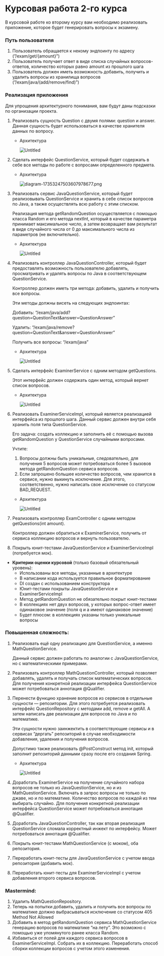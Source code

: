 # Курсовая работа 2-го курса

В курсовой работе ко второму курсу вам необходимо реализовать приложение, которое будет генерировать вопросы к экзамену.

### Путь пользователя

1. Пользователь обращается к некому эндпоинту по адресу (”/exam/get/{amount}”)
2. Пользователь получает ответ в виде списка случайных вопросов-ответов, количество которых равно amount из прошлого шага
3. Пользователь должен иметь возможность добавить, получить и удалить вопросы из хранилища вопросов (”/exam/java/(add/remove/find)”)

### Реализация приложения

Для упрощения архитектурного понимания, вам будут даны подсказки по организации проекта.

1. Реализовать сущность Question с двумя полями: question и answer. Данная сущность будет использоваться в качестве хранителя данных по вопросу.
    - Архитектура
   
        ![Untitled](https://downloader.disk.yandex.ru/preview/501602f712b8afcf4e03b8c526698dc54e3108b68694a651a8dfd2b557e9acd5/64a423e4/IDaLvcL_rPBrTMPqZ6c9VVPxudwH2uIMRCwd0E60IeyoLW1neVK_gquTtQf-ImdcWWw980Z0toipdL5_g65vug%3D%3D?uid=0&filename=Untitled.png&disposition=inline&hash=&limit=0&content_type=image%2Fpng&owner_uid=0&tknv=v2&size=2048x2048)
        
2. Сделать интерфейс QuestionService, который будет содержать в себе все методы по работе с вопросами определенного предмета.
    - Архитектура
        
        ![diagram-17353247503607978677.png](https://downloader.disk.yandex.ru/preview/d4adcf90ade4ad3b61e73377774794b640d174bd2eb88ce5e8f72a8e1cf357bb/64a424da/1oi8r3TEWm9OtEPcYeKZN1b7_7_2Fo8fH8bSeN238s53Ofy7q0k_7cBovdY__Mml9nca730aUMgxzo7fZ78T7A%3D%3D?uid=0&filename=diagram-17353247503607978677.png&disposition=inline&hash=&limit=0&content_type=image%2Fpng&owner_uid=0&tknv=v2&size=2048x2048)
        
3. Реализовать сервис JavaQuestionService, который будет реализовывать QuestionService и хранить в себе список вопросов по Java, а также осуществлять всю работу с этим списком.
    
    Реализация метода getRandomQuestion осуществляется с помощью класса Random и его метода nextInt, который в качестве параметра принимает максимальное число, а затем возвращает вам результат в виде случайного числа от 0 до максимального числа из параметров (не включительно).
    
    - Архитектура
        
        ![Untitled](https://downloader.disk.yandex.ru/preview/1dd66ba8d11f1d6ce7b1927e7a73e5715764083131dc660d19dd1b9c08e6b9fd/64a42574/QtYJLc54tgABG7PtEo5UZ1b7_7_2Fo8fH8bSeN238s46Ban9DUfI3UKeKiG2h2CB2icif1-Sif4fNytScBJ1ww%3D%3D?uid=0&filename=Untitled%20%282%29.png&disposition=inline&hash=&limit=0&content_type=image%2Fpng&owner_uid=0&tknv=v2&size=2048x2048)
        
4. Реализовать контроллер JavaQuestionController, который будет предоставлять возможность пользователю добавлять, просматривать и удалять вопросы по Java в соответствующем QuestionService.
    
    Контроллер должен иметь три метода: добавить, удалить и получить все вопросы.
    
    Эти методы должны висеть на следующих эндпоинтах:
    
    Добавить: “/exam/java/add?question=QuestionText&answer=QuestionAnswer”
    
    Удалить: “/exam/java/remove?question=QuestionText&answer=QuestionAnswer”
    
    Получить все вопросы: “/exam/java”
    
    - Архитектура
        
        ![Untitled](https://downloader.disk.yandex.ru/preview/6f27e408cb1fc7eeb1469234aa902919a2684ad9ca887b4084064f78fd5acdca/6467cc17/QtYJLc54tgABG7PtEo5UZ1b7_7_2Fo8fH8bSeN238s46Ban9DUfI3UKeKiG2h2CB2icif1-Sif4fNytScBJ1ww%3D%3D?uid=0&filename=Untitled%20%282%29.png&disposition=inline&hash=&limit=0&content_type=image%2Fpng&owner_uid=0&tknv=v2&size=3840x1896)
        
5. Сделать интерфейс ExaminerService с одним методом getQuestions.
    
    Этот интерфейс должен содержать один метод, который вернет список вопросов.
    
    - Архитектура
        
        ![Untitled](https://downloader.disk.yandex.ru/preview/d4adcf90ade4ad3b61e73377774794b640d174bd2eb88ce5e8f72a8e1cf357bb/64a424da/1oi8r3TEWm9OtEPcYeKZN1b7_7_2Fo8fH8bSeN238s53Ofy7q0k_7cBovdY__Mml9nca730aUMgxzo7fZ78T7A%3D%3D?uid=0&filename=diagram-17353247503607978677.png&disposition=inline&hash=&limit=0&content_type=image%2Fpng&owner_uid=0&tknv=v2&size=2048x2048)
        
6. Реализовать ExaminerServiceImpl, который является реализацией интерфейса из прошлого шага. Данный сервис должен внутри себя хранить поля типа QuestionService.
    
    Его задача: создать коллекцию и заполнить её с помощью вызова getRandomQuestion у QuestionService случайными вопросами. 
    
    Учтите:
    
    1.  Вопросы должны быть уникальные, следовательно, для получения 5 вопросов может потребоваться более 5 вызовов метода getRandomQuestion сервиса вопросов.
    2. Если запрошено большее количество вопросов, чем хранится в сервисе, нужно выкинуть исключение. Для этого, соответственно, нужно написать свое исключение со статусом BAD_REQUEST.
    - Архитектура
        
        ![Untitled](https://downloader.disk.yandex.ru/preview/9b4564b62a877f752e3c17e6707012d600bda6e31f96756096bf65eb080333ed/64a4266a/HXXK3JGF4-pHH7QlKGowRVb7_7_2Fo8fH8bSeN238s7KaNkg4ddxBZVdCiQ1qLhjqNCbKlONzMg5hKqbA7RA0w%3D%3D?uid=0&filename=Untitled%20%286%29.png&disposition=inline&hash=&limit=0&content_type=image%2Fpng&owner_uid=0&tknv=v2&size=2048x2048)
        
7. Реализовать контроллер ExamController с одним методом getQuestions(int amount).
    
    Контроллер должен обратиться к ExaminerService, получить от сервиса коллекцию вопросов и вернуть пользователю.
    
8. Покрыть юнит-тестами JavaQuestionService и ExaminerServiceImpl (потребуется мок).

- **Критерии оценки курсовой** (только базовый обязательный уровень):
    - Использованы все методы, указанные в архитектуре
    - В написании кода используется правильное форматирование
    - DI создан с использованием конструктора
    - Юнит-тестами покрыты JavaQuestionService и ExaminerServiceImpl
    - Метод getRandomQuestion не обязательно покрыт юнит-тестами
    - В коллекциях нет двух вопросов, у которых вопрос-ответ имеет одинаковое значение (поля q и a имеют одинаковое значение)
    - Будет плюсом: в коллекциях указаны только уникальные вопросы
    

### Повышенная сложность:

1. Реализовать ещё одну реализацию для QuestionService, а именно MathQuestionService.
    
    Данный сервис должен работать по аналогии с JavaQuestionService, но с математическими примерами.
    
2. Реализовать контроллер MathQuestionController, который позволяет добавлять, удалять и получать список математических вопросов. Для получения конкретной реализации интерфейса QuestionService может потребоваться аннотация @Qualifier.
3. Перенести функцию хранение вопросов из сервисов в отдельные сущности — репозитории. Для этого потребуется реализовать интерфейс QuestionRepository с методами add, remove и getAll. А затем написать две реализации для вопросов по Java и по математике.
    
    Эти сущности нужно заинжектить в соответствующие сервисы и в сервисах “дергать” репозиторий в случае необходимости добавления, удаления и получения вопросов.
    
    Допустимо также реализовать @PostConstruct метод init, который заполнит репозиторий данными сразу после его создания Spring. 
    
    - Архитектура
        
        ![Untitled](https://downloader.disk.yandex.ru/preview/9d6e4fff99b17e4a1e9e600397fae54b6498fe86ef200627272d18694c0fd0df/64a4269c/fT7pvTYaudWOrszZCvWXO1b7_7_2Fo8fH8bSeN238s4RsxSZyok3aYsWhnUid8hN-bDSbm4Ch8fDchDlkBOVjg%3D%3D?uid=0&filename=Untitled%20%285%29.png&disposition=inline&hash=&limit=0&content_type=image%2Fpng&owner_uid=0&tknv=v2&size=2048x2048)
        
4. Доработать ExaminerService на получение случайного набора вопросов не только из JavaQuestionService, но и из MathQuestionService. Включать в запрос вопросы не только по джаве, но и по математике. Количество вопросов по каждой из тем выбирать случайно. Для получения конкретной реализации интерфейса QuestionService может потребоваться аннотация @Qualifier.
5. Доработать JavaQuestionController, так как вторая реализация QuestionService сломала корректный инжект по интерфейсу. Может потребоваться аннотация @Qualifier.
6. Покрыть юнит-тестами MathQuestionService (с моком), оба репозитория.
7. Переработать юнит-тесты для JavaQuestionService с учетом ввода репозитория (добавить мок).
8. Переработать юнит-тесты для ExaminerServiceImpl с учетом добавления второго сервиса вопросов.

### Mastermind:

1. Удалить MathQuestionRepository.
2. Теперь на попытки добавить, удалить и получить все вопросы по математике должно выбрасываться исключение со статусом 405 Method Not Allowed
3. Добавить в метод getRandomQuestion сервиса MathQuestionService генерацию вопросов по математике “на лету”. Это возможно с помощью уже упомянутого ранее класса Random.
4. Избавиться от полей для каждого сервиса вопросов в ExaminerServiceImpl. Собрать их в коллекцию. Переработать способ сборки коллекции вопросов с учетом этого изменения.
